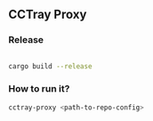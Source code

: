 CCTray Proxy
---

### Release
```bash

cargo build --release
```

### How to run it?

```bash
cctray-proxy <path-to-repo-config>
```

